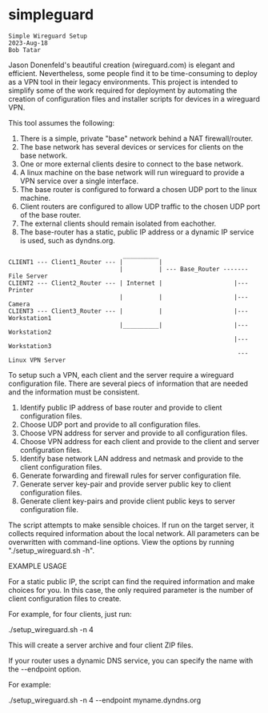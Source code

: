 # simpleguard
```
Simple Wireguard Setup
2023-Aug-18 
Bob Tatar
```
  
Jason Donenfeld's beautiful creation (wireguard.com) is elegant and efficient. Nevertheless, some 
people find it to be time-consuming to deploy as a VPN tool in their legacy environments. This project
is intended to simplify some of the work required for deployment by automating the creation of 
configuration files and installer scripts for devices in a wireguard VPN.

This tool assumes the following:

1. There is a simple, private "base" network behind a NAT firewall/router.
2. The base network has several devices or services for clients on the base network.
3. One or more external clients desire to connect to the base network.
4. A linux machine on the base network will run wireguard to provide a VPN service over a single interface.
5. The base router is configured to forward a chosen UDP port to the linux machine.
6. Client routers are configured to allow UDP traffic to the chosen UDP port of the base router.
7. The external clients should remain isolated from eachother.
8. The base-router has a static, public IP address or a dynamic IP service is used, such as dyndns.org.

```
                                __________
CLIENT1 --- Client1_Router --- |          |
                               |          | --- Base_Router ------- File Server
CLIENT2 --- Client2_Router --- | Internet |                    |--- Printer
                               |          |                    |--- Camera
CLIENT3 --- Client3_Router --- |          |                    |--- Workstation1
                               |__________|                    |--- Workstation2
                                                               |--- Workstation3
                                                                --- Linux VPN Server

```
To setup such a VPN, each client and the server require a wireguard configuration file.
There are several piecs of information that are needed and the information must be consistent.

1. Identify public IP address of base router and provide to client configuration files.
2. Choose UDP port and provide to all configuration files.
3. Choose VPN address for server and provide to all configuration files.
4. Choose VPN address for each client and provide to the client and server configuration files.
5. Identify base network LAN address and netmask and provide to the client configuration files.
6. Generate forwarding and firewall rules for server configuration file.
7. Generate server key-pair and provide server public key to client configuration files.
8. Generate client key-pairs and provide client public keys to server configuration file.

The script attempts to make sensible choices. If run on the target server, it collects required 
information about the local network. All parameters can be overwritten with command-line
options.  View the options by running "./setup_wireguard.sh -h".



EXAMPLE USAGE

For a static public IP, the script can find the required information and make choices for you.
In this case, the only required parameter is the number of client configuration files to create.

For example, for four clients, just run:

./setup_wireguard.sh -n 4

This will create a server archive and four client ZIP files.

If your router uses a dynamic DNS service, you can specify the name with the --endpoint option.

For example:

./setup_wireguard.sh -n 4 --endpoint myname.dyndns.org

